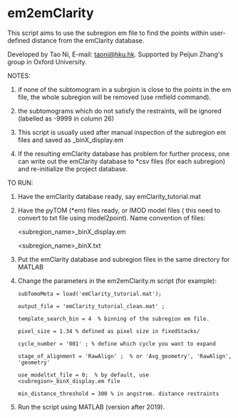 # em2emClarity

This script aims to use the subregion em file to find the points within user-defined distance from the emClarity database.

Developed by Tao Ni, E-mail: taoni@hku.hk. Supported by Peijun Zhang's group in Oxford University.

NOTES:

1) if none of the  subtomogram in a subrgion is close to the points in the em file, the whole subregion will be removed (use rmfield command).

2) the subtomograms which do not satisfy the restraints, will be ignored (labelled as -9999 in column 26)

3) This script is usually used after manual inspection of the subregion em files and saved as <subregion>_binX_display.em
  
4) If the resulting emClarity database has problem for further process, one can write out the emClarity database to *csv files (for each subregion) and re-initialize the project database.

  
TO RUN:
  
1) Have the emClarity database ready, say emClarity_tutorial.mat

2) Have the pyTOM (*em) files ready, or IMOD model files ( this need to convert to txt file using model2point). Name convention of files:
  
     <subregion_name>_binX_display.em
    
     <subregion_name>_binX.txt
       
3) Put the emClarity database and subregion files in the same directory for MATLAB
       
4) Change the parameters in the em2emClarity.m script (for example):

       subTomoMeta = load('emClarity_tutorial.mat');
       
       output_file = 'emClarity_tutorial_clean.mat' ;
       
       template_search_bin = 4  % binning of the subregion em file.
       
       pixel_size = 1.34 % defined as pixel size in fixedStacks/
       
       cycle_number = '001' ; % define which cycle you want to expand
       
       stage_of_alignment = 'RawAlign' ;  % or 'Avg_geometry', 'RawAlign', 'geometry'
       
       use_modeltxt_file = 0;  % by default, use <subregion>_binX_display.em file
       
       min_distance_threshold = 300 % in angstrom. distance restraints
       
 5) Run the script using MATLAB (version after 2019).
      
